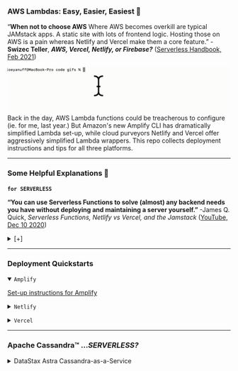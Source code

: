 ### AWS Lambdas: Easy, Easier, Easiest :electric_plug: ###

“**When not to choose AWS** Where AWS becomes overkill are typical JAMstack apps. A static site with lots of frontend logic. Hosting those on AWS is a pain whereas Netlify and Vercel make them a core feature.” -**Swizec Teller**, ***AWS, Vercel, Netlify, or Firebase?*** ([Serverless Handbook, Feb 2021](https://serverlesshandbook.dev/serverless-flavors/))

![gif of selectiont](assets/ls.gif)
Back in the day, AWS Lambda functions could be treacherous to configure (ie. for me, last year.) But Amazon's new Amplify CLI has dramatically simplified Lambda set-up, while cloud purveyors Netlify and Vercel offer aggressively simplified Lambda wrappers. This repo collects deployment instructions and tips for all three platforms. 

---

### Some Helpful Explanations 💬 ###

<code>**for SERVERLESS**</code>

**“You can use Serverless Functions to solve (almost) any backend needs you have without deploying and maintaining a server yourself.”**
-James Q. Quick, *Serverless Functions, Netlify vs Vercel, and the Jamstack* ([YouTube, Dec 10 2020](https://morioh.com/p/dc014b3356d2))
<details closed>
  <summary> [+] </summary>

  **“When serverless started, it was about making the lives of backend developers easier. As it’s progressing, we’re seeing more frontend focused teams using serverless to build APIs and access data that wasn’t easily accessible. Serverless is going mainstream.”**
  -Matt Biilmann, *Interview with Matt Biilmann, CEO and co-founder, Netlify* ([Jaxenter, Feb 16 2021)](https://jaxenter.com/biilmann-jamstack-interview-173821.html)



<code>**for JAMSTACK**</code>

**“For static content, everything is prebuilt and cached. For dynamic content, companies build microservices that are loaded on demand and that can scale easily.”**
-Romain Dillet, *Cloudflare is testing a Netlify competitor to host Jamstack sites* ([TechCrunch, Dec 7 2020](https://techcrunch.com/2020/12/07/cloudflare-is-testing-a-netlify-competitor-to-host-jamstack-sites/))

**“You effectively remove the performance tradeoff of serverless because static elements of the website are pre-rendered, and then a serverless backend is delivered either via APIs or right from the network edge in response to request/response logic.”**
-Matt Biilmann, *Interview with Matt Biilmann, CEO and co-founder, Netlify* ([Jaxenter, Feb 16 2021)](https://jaxenter.com/biilmann-jamstack-interview-173821.html)


<code>**for VERCEL**</code>

**“Unlike Netlify, Vercel simplifies its serverless function signature by only accepting requests and responses as parameters, which is achieved by wrapping the original AWS Lambda environment and simplifying it only for serving content purposes. Brilliant idea!”**
-Emrah Samdan, *Why do companies invent their own serverless functions?* ([Thundra Blog, Jul 2020](https://blog.thundra.io/why-do-companies-invent-their-own-serverless-functions))

</details>

- - -

### Deployment Quickstarts ###

<details open>
  <summary><code>Amplify</code></summary>
  <p>

  [Set-up instructions for Amplify](amplify-with-create-react-app)
  </p>
  </details>
<p>
<details>
  <summary><code>Netlify</code></summary>
  <p>

  [Set-up instructions for Netlify](netlify-with-create-react-app)
  </p>
</details>

<p>
<details>
  <summary><code>Vercel</code></summary>
  <p>

  [Set-up instructions for Vercel](vercel-with-next-js)
  </p>
</details>

- - -

### Apache Cassandra™ ...*SERVERLESS?* ###

<details closed>

<summary>DataStax Astra Cassandra-as-a-Service 
</summary>

  <p>

  [Set-up instructions for Astra](astra)
  </p>
</details>

